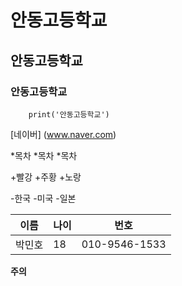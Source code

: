 # 안동고등학교
## 안동고등학교
### 안동고등학교

```pyhton
    print('안동고등학교')
```
[네이버] (www.naver.com)

*목차
*목차
*목차

+빨강
 +주황
  +노랑
  
-한국
 -미국
  -일본
   
이름|나이|번호
---|---|---
박민호|18|010-9546-1533

**주의**

